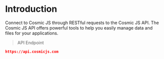 # Introduction

Connect to Cosmic JS through RESTful requests to the Cosmic JS API.  The Cosmic JS API offers powerful tools to help you easily manage data and files for your applications.

> API Endpoint

```json
https://api.cosmicjs.com
```
